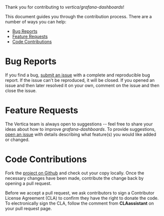 Thank you for contributing to *vertica/grafana-dashboards*!

This document guides you through the contribution process. There are a number of ways you can help:

 - [Bug Reports](#bug-reports)
 - [Feature Requests](#feature-requests)
 - [Code Contributions](#code-contributions)
 
# Bug Reports

If you find a bug, [submit an issue](https://github.com/vertica/grafana-dashboards/issues) with a complete and reproducible bug report. If the issue can't be reproduced, it will be closed. If you opened an issue and then later resolved it on your own, comment on the issue and then close the issue.

# Feature Requests

The Vertica team is always open to suggestions -- feel free to share your ideas about how to improve *grafana-dashboards*. To provide suggestions, [open an issue](https://github.com/vertica/grafana-dashboards/issues) with details describing what feature(s) you would like added or changed.

# Code Contributions

Fork the [project on Github](https://github.com/vertica/grafana-dashboards) and check out your copy locally. Once the necessary changes have been made, contribute the change back by opening a pull request.

Before we accept a pull request, we ask contributors to sign a Contributor License Agreement (CLA) to confirm they have the right to donate the code. To electronically sign the CLA, follow the comment from **CLAassistant** on your pull request page. 
